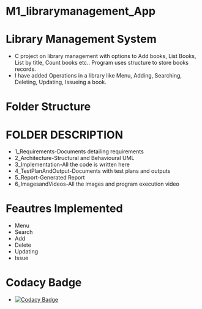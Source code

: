 # M1_librarymanagement_App

# Library Management System
* C project on library management with options to Add books, List Books, List by title, Count books etc.. Program uses structure to store books records.
* I have added Operations in a library like Menu, Adding, Searching, Deleting, Updating, Issueing a book.

# Folder Structure
# FOLDER	DESCRIPTION
* 1_Requirements-Documents detailing requirements
* 2_Architecture-Structural and Behavioural UML
* 3_Implementation-All the code is written here
* 4_TestPlanAndOutput-Documents with test plans and outputs
* 5_Report-Generated Report
* 6_ImagesandVideos-All the images and program execution video

# Feautres Implemented
* Menu
* Search
* Add
* Delete
* Updating
* Issue

# Codacy Badge
* [![Codacy Badge](https://app.codacy.com/project/badge/Grade/5ebb70dcbe904891b7b944831e0ab737)](https://www.codacy.com/gh/NarasimhaVenu/M1_librarymanagementsystem_App/dashboard?utm_source=github.com&amp;utm_medium=referral&amp;utm_content=NarasimhaVenu/M1_librarymanagementsystem_App&amp;utm_campaign=Badge_Grade)
